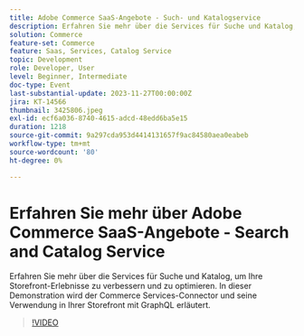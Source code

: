 ```yaml
---
title: Adobe Commerce SaaS-Angebote - Such- und Katalogservice
description: Erfahren Sie mehr über die Services für Suche und Katalog, um Ihre Storefront-Erlebnisse zu verbessern und zu optimieren.  In dieser Demonstration wird der Commerce Services-Connector und seine Verwendung in Ihrer Storefront mit GraphQL erläutert.
solution: Commerce
feature-set: Commerce
feature: Saas, Services, Catalog Service
topic: Development
role: Developer, User
level: Beginner, Intermediate
doc-type: Event
last-substantial-update: 2023-11-27T00:00:00Z
jira: KT-14566
thumbnail: 3425806.jpeg
exl-id: ecf6a036-8740-4615-adcd-48edd6ba5e15
duration: 1218
source-git-commit: 9a297cda953d4414131657f9ac84580aea0eabeb
workflow-type: tm+mt
source-wordcount: '80'
ht-degree: 0%

---
```


# Erfahren Sie mehr über Adobe Commerce SaaS-Angebote - Search and Catalog Service

Erfahren Sie mehr über die Services für Suche und Katalog, um Ihre Storefront-Erlebnisse zu verbessern und zu optimieren.  In dieser Demonstration wird der Commerce Services-Connector und seine Verwendung in Ihrer Storefront mit GraphQL erläutert.

>[!VIDEO](https://video.tv.adobe.com/v/3454745/?learn=on&captions=ger)
